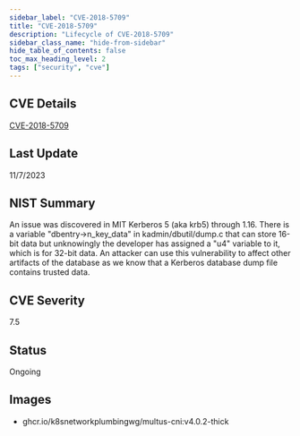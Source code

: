 ```yaml
---
sidebar_label: "CVE-2018-5709"
title: "CVE-2018-5709"
description: "Lifecycle of CVE-2018-5709"
sidebar_class_name: "hide-from-sidebar"
hide_table_of_contents: false
toc_max_heading_level: 2
tags: ["security", "cve"]
---
```


## CVE Details

[CVE-2018-5709](https://nvd.nist.gov/vuln/detail/CVE-2018-5709)

## Last Update

11/7/2023

## NIST Summary

An issue was discovered in MIT Kerberos 5 (aka krb5) through 1.16. There is a variable "dbentry-\>n_key_data" in
kadmin/dbutil/dump.c that can store 16-bit data but unknowingly the developer has assigned a "u4" variable to it, which
is for 32-bit data. An attacker can use this vulnerability to affect other artifacts of the database as we know that a
Kerberos database dump file contains trusted data.

## CVE Severity

7.5

## Status

Ongoing

## Images

- ghcr.io/k8snetworkplumbingwg/multus-cni:v4.0.2-thick
